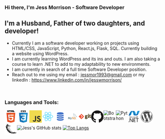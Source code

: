 
### Hi there, I'm Jess Morrison - Software Developer

## I'm a Husband, Father of two daughters, and  developer! 

- Currently I am a software developer working on projects using HTML/CSS, JavaScript, Python, React.js, Flask, SQL. Currently building a website using WordPress.
- I am currently learning WordPress and its ins and outs. I am also taking a course to learn .NET to add to my adaptability to new environments.
- I am currently in search of a full time Software Developer position.
- Reach out to me using my email : jessmor1993@gmail.com or my linkedIn : https://www.linkedin.com/in/jesswmorrison/

<br />

<h3 align="left">Languages and Tools:</h3>
<img align="left" alt="HTML5" height="40px" width="40px" src="https://raw.githubusercontent.com/github/explore/80688e429a7d4ef2fca1e82350fe8e3517d3494d/topics/html/html.png" />
<img align="left" alt="CSS3" height="40px" width="40px" src="https://raw.githubusercontent.com/github/explore/80688e429a7d4ef2fca1e82350fe8e3517d3494d/topics/css/css.png" />
<img align="left" alt="JavaScript" height="40px" width="40px" src="https://raw.githubusercontent.com/github/explore/80688e429a7d4ef2fca1e82350fe8e3517d3494d/topics/javascript/javascript.png" />
<img align="left" alt="React" height="40px" width="40px" src="https://raw.githubusercontent.com/github/explore/80688e429a7d4ef2fca1e82350fe8e3517d3494d/topics/react/react.png" />
<img align="left" alt="SQL" height="40px" width="40px" src="https://raw.githubusercontent.com/github/explore/80688e429a7d4ef2fca1e82350fe8e3517d3494d/topics/sql/sql.png" />
<img align="left" alt="MySQL" height="40px" width="40px" src="https://raw.githubusercontent.com/github/explore/80688e429a7d4ef2fca1e82350fe8e3517d3494d/topics/mysql/mysql.png" />
<img align="left" alt="Git" height="40px" width="40px" src="https://raw.githubusercontent.com/github/explore/80688e429a7d4ef2fca1e82350fe8e3517d3494d/topics/git/git.png" />
<img align="left" alt="GitHub" height="40px" width="40px" src="https://raw.githubusercontent.com/github/explore/78df643247d429f6cc873026c0622819ad797942/topics/github/github.png" />
<img align="left" alt="Bootstrap" height="40px" width="40px" src="https://raw.githubusercontent.com/jmnote/z-icons/master/svg/bootstrap.svg" />
<img align="left" alt="Python" height="40px" width="40px" src="https://raw.githubusercontent.com/jmnote/z-icons/master/svg/python.svg" />
<img align="left" alt="Dot-Net" height="40px" width="40px" src="https://github.com/devicons/devicon/blob/master/icons/dot-net/dot-net-original-wordmark.svg" />
<img align="left" alt="WordPress" height="40px" width="40px" src="https://github.com/devicons/devicon/blob/master/icons/wordpress/wordpress-plain.svg" />
<img align="left" alt="Flask" height="40px" width="40px" src="https://github.com/devicons/devicon/blob/master/icons/flask/flask-original.svg" />

<br />
<br />

![Jess's GitHub stats](https://github-readme-stats.vercel.app/api?username=Jessmor2&show_icons=true&theme=cobalt2)
[![Top Langs](https://github-readme-stats.vercel.app/api/top-langs/?username=Jessmor2&layout=donut&theme=cobalt2)](https://github.com/jessmor2/github-readme-stats)

